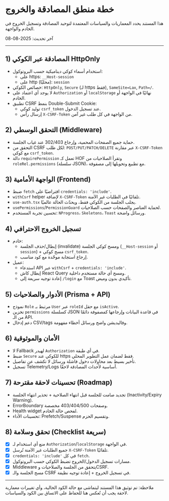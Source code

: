 # خطة منطق المصادقة والخروج

هذا المستند يحدد المعماريات والسياسات المعتمدة لتوحيد المصادقة وتسجيل الخروج في الخادم والواجهة.

آخر تحديث: 2025-08-08

---

## 1) المصادقة عبر الكوكي HttpOnly
- استخدام أسماء كوكي ديناميكية حسب البروتوكول:
  - على https: `__Host-session`
  - على http (محليًا): `session`
- خصائص الكوكي: `HttpOnly`, `Secure` (لـ https فقط), `SameSite=Lax`, `Path=/`.
- لا يوجد أي اعتماد على `Authorization` أو `localStorage` نهائيًا في الواجهة أو الخادم.
- تطبيق CSRF بنمط Double-Submit Cookie:
  - توليد كوكي `csrf_token` عند تسجيل الدخول.
  - إرسال رأس `X-CSRF-Token` من الواجهة في كل طلب غير آمن.

## 2) التحقق الوسطي (Middleware)
- حماية جميع الصفحات المحمية، وإرجاع 302/403 عند غياب الجلسة.
- التحقق من CSRF لكل طلب: `POST/PUT/PATCH/DELETE` عبر مقارنة `X-CSRF-Token` مع كوكي `csrf_token`.
- دالة `requirePermission` تعمل كـ HOF وتقرأ الصلاحيات من `roleRel.permissions` (سلسلة JSON)، مع تطبيع وتحويلها إلى مصفوفة.

## 3) الواجهة الأمامية (Frontend)
- ضبط `fetch` افتراضيًا على `credentials: 'include'`.
- `withCsrf` helper لإضافة `X-CSRF-Token` تلقائيًا في الطلبات غير الآمنة.
- `use-auth.tsx` يجلب الجلسة من الكوكي فقط، ويحدّث الحالة عالميًا.
- `usePermissions`/`PermissionGuard` لحماية العناصر والصفحات حسب الصلاحيات.
- تحسين تجربة المستخدم: `NProgress`، `Skeletons`، `Toast` ورسائل واضحة.

## 4) تسجيل الخروج الاحترافي
- خادم:
  - إبطال/حذف الجلسة (invalidate) ومسح كوكي الجلسة (`__Host-session` أو `session`) + مسح كوكي `csrf_token`.
  - إرجاع استجابة موحّدة مع كود مناسب.
- عميل:
  - استدعاء API عبر `withCsrf` + `credentials: 'include'`.
  - إبطال كاش React Query ومسح أي حالة مستخدم داخلية.
  - إعادة توجيه سريعة إلى `/login` مع Toast تأكيدي بدون وميض.

## 5) الأدوار والصلاحيات (Prisma + API)
- نموذج `Role` مرتبط بـ `User` عبر `roleId` مع حقل `isActive`.
- تخزين `permissions` كسلسلة JSON في قاعدة البيانات وإرجاعها كمصفوفة دائمًا من الـ API.
- دعم إدخال CSV/tags وفاليديشن واضح ورسائل أخطاء مفهومة.

## 6) الأمان والموثوقية
- لا Fallback لهيدر `Authorization` في أي طبقة.
- ضبط `Secure` للكوكي عند https فقط لضمان عمل التطوير المحلي.
- تأخير بسيط بعد محاولات دخول فاشلة ورسائل لا تكشف عن تفاصيل.
- تسجيل Telemetry/Logs أساسية لأحداث المصادقة لاحقًا.

## 7) تحسينات لاحقة مقترحة (Roadmap)
- تجديد صامت للجلسة قبل انتهاء الصلاحية + تحذير انتهاء الجلسة (Inactivity/Expiry Warning).
- ErrorBoundary وصفحات 403/404/500 مخصصة.
- Health widget لفحص حالة الخادم.
- تحسينات الأداء: Prefetch/Suspense وتقسيم الحزم.

## 8) تحقق وسلامة (Checklist سريعة)
- [x] منع أي استخدام لـ `Authorization`/`localStorage` في الواجهة.
- [x] جميع الطلبات غير الآمنة تُرسل `X-CSRF-Token` تلقائيًا.
- [x] `credentials: 'include'` في كل `fetch`.
- [x] مسارات تسجيل الدخول/الخروج تضبط الكوكي حسب البروتوكول.
- [x] Middleware يتحقق من الجلسة والصلاحيات وCSRF.
- [x] مسح الجلسة والـ CSRF في تسجيل الخروج + إعادة توجيه نظيفة.

---

ملاحظة: تم توثيق هذا المستند ليتماشى مع حالة الكود الحالية، وأي تغييرات معمارية لاحقة يجب أن تُعكس هنا للحفاظ على الاتساق بين الكود والسياسات.
